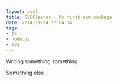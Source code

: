 ```yaml
---
layout: post
title: SVGCleaner - My first npm package
date: 2014-11-04 17:04:34
tags:
- js
- node.js
- svg
---
```


Writing something something

Something else
